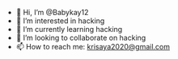 - 👋 Hi, I’m @Babykay12
- 👀 I’m interested in hacking 
- 🌱 I’m currently learning hacking
- 💞️ I’m looking to collaborate on hacking
- 📫 How to reach me: krisaya2020@gmail.com

<!---
Babykay12/Babykay12 is a ✨ special ✨ repository because its `README.md` (this file) appears on your GitHub profile.
You can click the Preview link to take a look at your changes.
--->
